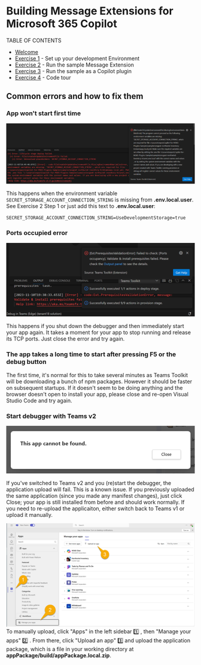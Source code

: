 # Building Message Extensions for Microsoft 365 Copilot

TABLE OF CONTENTS

* [Welcome](./Exercise%2000%20-%20Welcome.md)
* [Exercise 1](./Exercise%2001%20-%20Set%20up.md) - Set up your development Environment
* [Exercise 2](./Exercise%2002%20-%20Run%20sample%20app.md) - Run the sample Message Extension
* [Exercise 3](./Exercise%2003%20-%20Run%20in%20Copilot.md) - Run the sample as a Copilot plugin
* [Exercise 4](./Exercise%2004%20-%20Code%20tour.md) - Code tour

## Common errors and how to fix them

### App won't start first time

![Error is displayed because of a missing environment variable](./images/02-01-Setup-Project-06.png)

This happens when the environment variable `SECRET_STORAGE_ACCOUNT_CONNECTION_STRING` is missing from **.env.local.user**.
See Exercise 2 Step 1 or just add this text to **.env.local.user**:

~~~text
SECRET_STORAGE_ACCOUNT_CONNECTION_STRING=UseDevelopmentStorage=true
~~~

### Ports occupied error

![Error](./images/99-Port-Error.png)

This happens if you shut down the debugger and then immediately start your app again. It takes a moment for your app to stop running and release its TCP ports. Just close the error and try again.

### The app takes a long time to start after pressing F5 or the debug button

The first time, it's normal for this to take several minutes as Teams Toolkit will be downloading a bunch of npm packages. However it should be faster on subsequent startups. If it doesn't seem to be doing anything and the browser doesn't open to install your app, please close and re-open Visual Studio Code and try again.

### Start debugger with Teams v2

![Error](./images/99-TTK-Upload-on-V2-Error.png)

If you've switched to Teams v2 and you (re)start the debugger, the application upload will fail. This is a known issue. If you previously uploaded the same application (since you made any manifest changes), just click Close; your app is still installed from before and should work normally. If you need to re-upload the applicaiton, either switch back to Teams v1 or upload it manually.

![Upload the application within the Manage Your Apps screen](./images/99-Manual-Upload.png)
To manually upload, click "Apps" in the left sidebar 1️⃣ , then "Manage your apps" 2️⃣ . From there, click "Upload an app" 3️⃣ and upload the application package, which is a file in your working directory at **appPackage/build/appPackage.local.zip**.



